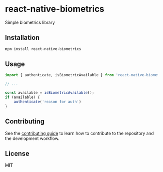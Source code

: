 # react-native-biometrics

Simple biometrics library

## Installation


```sh
npm install react-native-biometrics
```


## Usage


```js
import { authenticate, isBiometricAvailable } from 'react-native-biometrics';

// ...

const available = isBiometricAvailable();
if (available) {
    authenticate('reason for auth')
}
```


## Contributing

See the [contributing guide](CONTRIBUTING.md) to learn how to contribute to the repository and the development workflow.

## License

MIT
